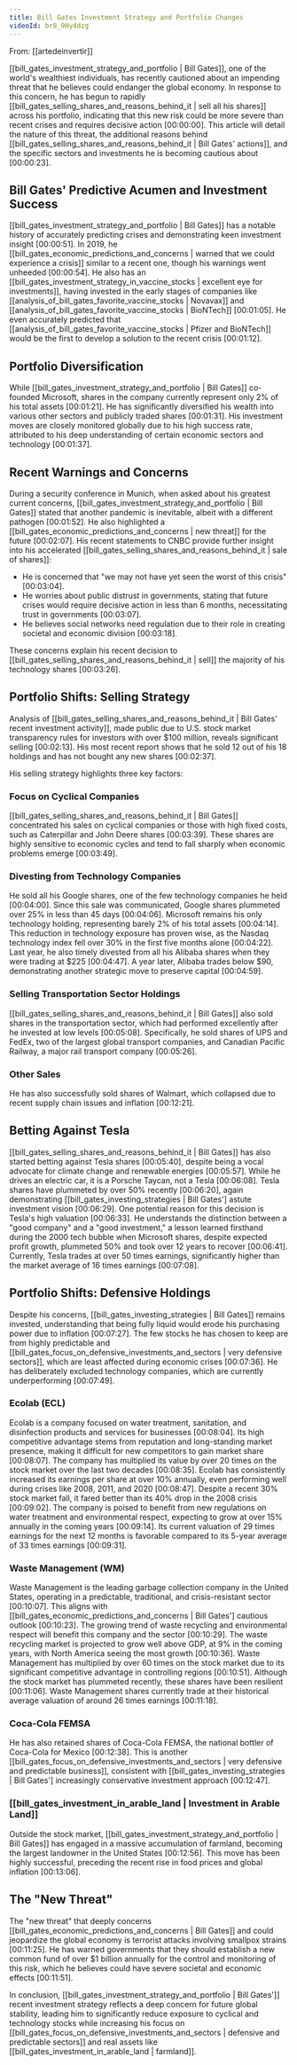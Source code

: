 ```yaml
---
title: Bill Gates Investment Strategy and Portfolio Changes
videoId: br8_9Hy4dzg
---
```


From: [[artedeinvertir]] <br/> 

[[bill_gates_investment_strategy_and_portfolio | Bill Gates]], one of the world's wealthiest individuals, has recently cautioned about an impending threat that he believes could endanger the global economy. In response to this concern, he has begun to rapidly [[bill_gates_selling_shares_and_reasons_behind_it | sell all his shares]] across his portfolio, indicating that this new risk could be more severe than recent crises and requires decisive action <a class="yt-timestamp" data-t="00:00:00">[00:00:00]</a>. This article will detail the nature of this threat, the additional reasons behind [[bill_gates_selling_shares_and_reasons_behind_it | Bill Gates' actions]], and the specific sectors and investments he is becoming cautious about <a class="yt-timestamp" data-t="00:00:23">[00:00:23]</a>.

## Bill Gates' Predictive Acumen and Investment Success

[[bill_gates_investment_strategy_and_portfolio | Bill Gates]] has a notable history of accurately predicting crises and demonstrating keen investment insight <a class="yt-timestamp" data-t="00:00:51">[00:00:51]</a>. In 2019, he [[bill_gates_economic_predictions_and_concerns | warned that we could experience a crisis]] similar to a recent one, though his warnings went unheeded <a class="yt-timestamp" data-t="00:00:54">[00:00:54]</a>. He also has an [[bill_gates_investment_strategy_in_vaccine_stocks | excellent eye for investments]], having invested in the early stages of companies like [[analysis_of_bill_gates_favorite_vaccine_stocks | Novavax]] and [[analysis_of_bill_gates_favorite_vaccine_stocks | BioNTech]] <a class="yt-timestamp" data-t="00:01:05">[00:01:05]</a>. He even accurately predicted that [[analysis_of_bill_gates_favorite_vaccine_stocks | Pfizer and BioNTech]] would be the first to develop a solution to the recent crisis <a class="yt-timestamp" data-t="00:01:12">[00:01:12]</a>.

## Portfolio Diversification

While [[bill_gates_investment_strategy_and_portfolio | Bill Gates]] co-founded Microsoft, shares in the company currently represent only 2% of his total assets <a class="yt-timestamp" data-t="00:01:21">[00:01:21]</a>. He has significantly diversified his wealth into various other sectors and publicly traded shares <a class="yt-timestamp" data-t="00:01:31">[00:01:31]</a>. His investment moves are closely monitored globally due to his high success rate, attributed to his deep understanding of certain economic sectors and technology <a class="yt-timestamp" data-t="00:01:37">[00:01:37]</a>.

## Recent Warnings and Concerns

During a security conference in Munich, when asked about his greatest current concerns, [[bill_gates_investment_strategy_and_portfolio | Bill Gates]] stated that another pandemic is inevitable, albeit with a different pathogen <a class="yt-timestamp" data-t="00:01:52">[00:01:52]</a>. He also highlighted a [[bill_gates_economic_predictions_and_concerns | new threat]] for the future <a class="yt-timestamp" data-t="00:02:07">[00:02:07]</a>. His recent statements to CNBC provide further insight into his accelerated [[bill_gates_selling_shares_and_reasons_behind_it | sale of shares]]:
*   He is concerned that "we may not have yet seen the worst of this crisis" <a class="yt-timestamp" data-t="00:03:04">[00:03:04]</a>.
*   He worries about public distrust in governments, stating that future crises would require decisive action in less than 6 months, necessitating trust in governments <a class="yt-timestamp" data-t="00:03:07">[00:03:07]</a>.
*   He believes social networks need regulation due to their role in creating societal and economic division <a class="yt-timestamp" data-t="00:03:18">[00:03:18]</a>.

These concerns explain his recent decision to [[bill_gates_selling_shares_and_reasons_behind_it | sell]] the majority of his technology shares <a class="yt-timestamp" data-t="00:03:26">[00:03:26]</a>.

## Portfolio Shifts: Selling Strategy

Analysis of [[bill_gates_selling_shares_and_reasons_behind_it | Bill Gates' recent investment activity]], made public due to U.S. stock market transparency rules for investors with over $100 million, reveals significant selling <a class="yt-timestamp" data-t="00:02:13">[00:02:13]</a>. His most recent report shows that he sold 12 out of his 18 holdings and has not bought any new shares <a class="yt-timestamp" data-t="00:02:37">[00:02:37]</a>.

His selling strategy highlights three key factors:

### Focus on Cyclical Companies
[[bill_gates_selling_shares_and_reasons_behind_it | Bill Gates]] concentrated his sales on cyclical companies or those with high fixed costs, such as Caterpillar and John Deere shares <a class="yt-timestamp" data-t="00:03:39">[00:03:39]</a>. These shares are highly sensitive to economic cycles and tend to fall sharply when economic problems emerge <a class="yt-timestamp" data-t="00:03:49">[00:03:49]</a>.

### Divesting from Technology Companies
He sold all his Google shares, one of the few technology companies he held <a class="yt-timestamp" data-t="00:04:00">[00:04:00]</a>. Since this sale was communicated, Google shares plummeted over 25% in less than 45 days <a class="yt-timestamp" data-t="00:04:06">[00:04:06]</a>. Microsoft remains his only technology holding, representing barely 2% of his total assets <a class="yt-timestamp" data-t="00:04:14">[00:04:14]</a>. This reduction in technology exposure has proven wise, as the Nasdaq technology index fell over 30% in the first five months alone <a class="yt-timestamp" data-t="00:04:22">[00:04:22]</a>.
Last year, he also timely divested from all his Alibaba shares when they were trading at $225 <a class="yt-timestamp" data-t="00:04:47">[00:04:47]</a>. A year later, Alibaba trades below $90, demonstrating another strategic move to preserve capital <a class="yt-timestamp" data-t="00:04:59">[00:04:59]</a>.

### Selling Transportation Sector Holdings
[[bill_gates_selling_shares_and_reasons_behind_it | Bill Gates]] also sold shares in the transportation sector, which had performed excellently after he invested at low levels <a class="yt-timestamp" data-t="00:05:08">[00:05:08]</a>. Specifically, he sold shares of UPS and FedEx, two of the largest global transport companies, and Canadian Pacific Railway, a major rail transport company <a class="yt-timestamp" data-t="00:05:26">[00:05:26]</a>.

### Other Sales
He has also successfully sold shares of Walmart, which collapsed due to recent supply chain issues and inflation <a class="yt-timestamp" data-t="00:12:21">[00:12:21]</a>.

## Betting Against Tesla
[[bill_gates_selling_shares_and_reasons_behind_it | Bill Gates]] has also started betting against Tesla shares <a class="yt-timestamp" data-t="00:05:40">[00:05:40]</a>, despite being a vocal advocate for climate change and renewable energies <a class="yt-timestamp" data-t="00:05:57">[00:05:57]</a>. While he drives an electric car, it is a Porsche Taycan, not a Tesla <a class="yt-timestamp" data-t="00:06:08">[00:06:08]</a>. Tesla shares have plummeted by over 50% recently <a class="yt-timestamp" data-t="00:06:20">[00:06:20]</a>, again demonstrating [[bill_gates_investing_strategies | Bill Gates'] astute investment vision <a class="yt-timestamp" data-t="00:06:29">[00:06:29]</a>. One potential reason for this decision is Tesla's high valuation <a class="yt-timestamp" data-t="00:06:33">[00:06:33]</a>. He understands the distinction between a "good company" and a "good investment," a lesson learned firsthand during the 2000 tech bubble when Microsoft shares, despite expected profit growth, plummeted 50% and took over 12 years to recover <a class="yt-timestamp" data-t="00:06:41">[00:06:41]</a>. Currently, Tesla trades at over 50 times earnings, significantly higher than the market average of 16 times earnings <a class="yt-timestamp" data-t="00:07:08">[00:07:08]</a>.

## Portfolio Shifts: Defensive Holdings

Despite his concerns, [[bill_gates_investing_strategies | Bill Gates]] remains invested, understanding that being fully liquid would erode his purchasing power due to inflation <a class="yt-timestamp" data-t="00:07:27">[00:07:27]</a>. The few stocks he has chosen to keep are from highly predictable and [[bill_gates_focus_on_defensive_investments_and_sectors | very defensive sectors]], which are least affected during economic crises <a class="yt-timestamp" data-t="00:07:36">[00:07:36]</a>. He has deliberately excluded technology companies, which are currently underperforming <a class="yt-timestamp" data-t="00:07:49">[00:07:49]</a>.

### Ecolab (ECL)
Ecolab is a company focused on water treatment, sanitation, and disinfection products and services for businesses <a class="yt-timestamp" data-t="00:08:04">[00:08:04]</a>. Its high competitive advantage stems from reputation and long-standing market presence, making it difficult for new competitors to gain market share <a class="yt-timestamp" data-t="00:08:07">[00:08:07]</a>. The company has multiplied its value by over 20 times on the stock market over the last two decades <a class="yt-timestamp" data-t="00:08:35">[00:08:35]</a>. Ecolab has consistently increased its earnings per share at over 10% annually, even performing well during crises like 2008, 2011, and 2020 <a class="yt-timestamp" data-t="00:08:47">[00:08:47]</a>. Despite a recent 30% stock market fall, it fared better than its 40% drop in the 2008 crisis <a class="yt-timestamp" data-t="00:09:02">[00:09:02]</a>. The company is poised to benefit from new regulations on water treatment and environmental respect, expecting to grow at over 15% annually in the coming years <a class="yt-timestamp" data-t="00:09:14">[00:09:14]</a>. Its current valuation of 29 times earnings for the next 12 months is favorable compared to its 5-year average of 33 times earnings <a class="yt-timestamp" data-t="00:09:31">[00:09:31]</a>.

### Waste Management (WM)
Waste Management is the leading garbage collection company in the United States, operating in a predictable, traditional, and crisis-resistant sector <a class="yt-timestamp" data-t="00:10:07">[00:10:07]</a>. This aligns with [[bill_gates_economic_predictions_and_concerns | Bill Gates'] cautious outlook <a class="yt-timestamp" data-t="00:10:23">[00:10:23]</a>. The growing trend of waste recycling and environmental respect will benefit this company and the sector <a class="yt-timestamp" data-t="00:10:29">[00:10:29]</a>. The waste recycling market is projected to grow well above GDP, at 9% in the coming years, with North America seeing the most growth <a class="yt-timestamp" data-t="00:10:36">[00:10:36]</a>. Waste Management has multiplied by over 60 times on the stock market due to its significant competitive advantage in controlling regions <a class="yt-timestamp" data-t="00:10:51">[00:10:51]</a>. Although the stock market has plummeted recently, these shares have been resilient <a class="yt-timestamp" data-t="00:11:06">[00:11:06]</a>. Waste Management shares currently trade at their historical average valuation of around 26 times earnings <a class="yt-timestamp" data-t="00:11:18">[00:11:18]</a>.

### Coca-Cola FEMSA
He has also retained shares of Coca-Cola FEMSA, the national bottler of Coca-Cola for Mexico <a class="yt-timestamp" data-t="00:12:38">[00:12:38]</a>. This is another [[bill_gates_focus_on_defensive_investments_and_sectors | very defensive and predictable business]], consistent with [[bill_gates_investing_strategies | Bill Gates'] increasingly conservative investment approach <a class="yt-timestamp" data-t="00:12:47">[00:12:47]</a>.

### [[bill_gates_investment_in_arable_land | Investment in Arable Land]]
Outside the stock market, [[bill_gates_investment_strategy_and_portfolio | Bill Gates]] has engaged in a massive accumulation of farmland, becoming the largest landowner in the United States <a class="yt-timestamp" data-t="00:12:56">[00:12:56]</a>. This move has been highly successful, preceding the recent rise in food prices and global inflation <a class="yt-timestamp" data-t="00:13:06">[00:13:06]</a>.

## The "New Threat"
The "new threat" that deeply concerns [[bill_gates_economic_predictions_and_concerns | Bill Gates]] and could jeopardize the global economy is terrorist attacks involving smallpox strains <a class="yt-timestamp" data-t="00:11:25">[00:11:25]</a>. He has warned governments that they should establish a new common fund of over $1 billion annually for the control and monitoring of this risk, which he believes could have severe societal and economic effects <a class="yt-timestamp" data-t="00:11:51">[00:11:51]</a>.

In conclusion, [[bill_gates_investment_strategy_and_portfolio | Bill Gates']] recent investment strategy reflects a deep concern for future global stability, leading him to significantly reduce exposure to cyclical and technology stocks while increasing his focus on [[bill_gates_focus_on_defensive_investments_and_sectors | defensive and predictable sectors]] and real assets like [[bill_gates_investment_in_arable_land | farmland]].